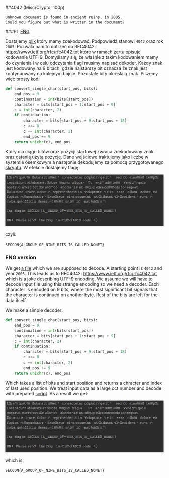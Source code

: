 ##4042 (Misc/Crypto, 100p)

```
Unknown document is found in ancient ruins, in 2005.
Could you figure out what is written in the document?
```

###PL
[ENG](#eng-version)

Dostajemy [plik](no-network.txt) który mamy zdekodować. Podpowiedź stanowi `4042` oraz rok `2005`. Pozwala nam to dotrzeć do RFC4042: https://www.ietf.org/rfc/rfc4042.txt które w ramach żartu opisuje kodowanie UTF-9.
Domyślamy się, że właśnie z takim kodowaniem mamy do czynienia i w celu odczytania flagi musimy napisać dekoder.
Każdy znak jest kodowany na 9 bitach, gdzie najstarszy bit oznacza że znak jest kontynuowany na kolejnym bajcie. Pozostałe bity określają znak.
Piszemy więc prosty kod:

```python
def convert_single_char(start_pos, bits):
    end_pos = 9
    continuation = int(bits[start_pos])
    character = bits[start_pos + 1:start_pos + 9]
    c = int(character, 2)
    if continuation:
        character = bits[start_pos + 9:start_pos + 18]
        c <<= 8
        c += int(character, 2)
        end_pos += 9
    return unichr(c), end_pos
```
Który dla ciągu bitów oraz pozycji startowej zwraca zdekodowany znak oraz ostanią użytą pozycję.
Dane wejściowe traktujemy jako liczbę w systemie ósemkowym a następnie dekodujemy za pomocą przygotowanego [skryptu](4042.py).
W efekcie dostajemy flagę:

![](flag.png)

czyli:

`SECCON{A_GROUP_OF_NINE_BITS_IS_CALLED_NONET}`

### ENG version

We get [a file](no-network.txt) which we are supposed to decode. 
A starting point is `4042` and year `2005`. This leads us to RFC4042: https://www.ietf.org/rfc/rfc4042.txt which is a joke describing UTF-9 encoding.
We assume we will have to decode input file using this strange encoding so we need a decoder.
Each character is encoded on 9 bits, where the most significant bit signals that the character is continued on another byte. Rest of the bits are left for the data itself.

We make a simple decoder:

```python
def convert_single_char(start_pos, bits):
    end_pos = 9
    continuation = int(bits[start_pos])
    character = bits[start_pos + 1:start_pos + 9]
    c = int(character, 2)
    if continuation:
        character = bits[start_pos + 9:start_pos + 18]
        c <<= 8
        c += int(character, 2)
        end_pos += 9
    return unichr(c), end_pos
```
Which takes a list of bits and start position and returns a chracter and index of last used position.
We treat input data as a large oct number and decode with prepared [script](4042.py).
As a result we get:

![](flag.png)

which is:

`SECCON{A_GROUP_OF_NINE_BITS_IS_CALLED_NONET}`